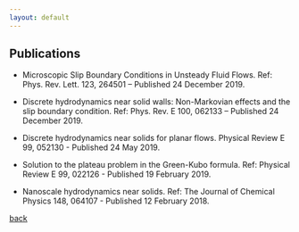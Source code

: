 ```yaml
---
layout: default
---
```


## Publications

* Microscopic Slip Boundary Conditions in Unsteady Fluid Flows.</strong> Ref: Phys. Rev. Lett. 123, 264501 – Published 24 December 2019.

* Discrete hydrodynamics near solid walls: Non-Markovian effects and the slip boundary condition.</strong> Ref: Phys. Rev. E 100, 062133 – Published 24 December 2019.

* Discrete hydrodynamics near solids for planar flows.</strong> Physical Review E 99, 052130 - Published  24 May 2019.

* Solution to the plateau problem in the Green-Kubo formula.</strong> Ref: Physical Review E 99, 022126 - Published 19 February 2019.

* Nanoscale hydrodynamics near solids.</strong> Ref: The Journal of Chemical Physics 148, 064107 - Published 12 February 2018.


[back](./)
